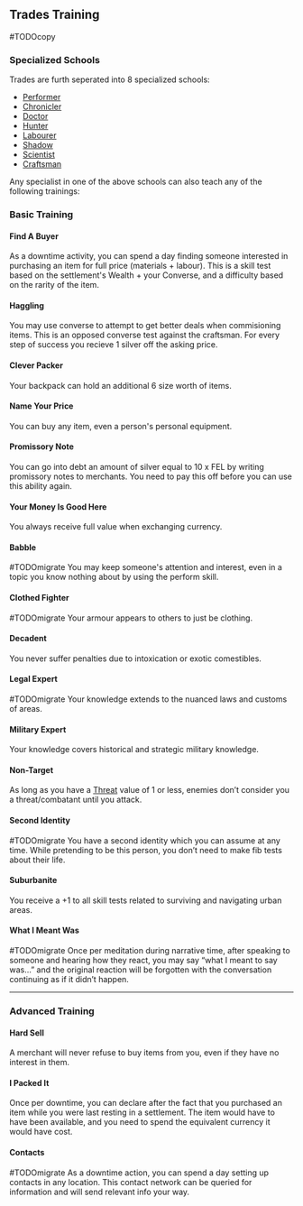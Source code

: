 ## Trades Training
#TODOcopy 

### Specialized Schools
Trades are furth seperated into 8 specialized schools:
* [Performer](Performer)
* [Chronicler](Chronicler)
* [Doctor](Doctor)
* [Hunter](Hunter)
* [Labourer](Labourer)
* [Shadow](Shadow)
* [Scientist](Scientist)
* [Craftsman](Craftsman)

Any specialist in one of the above schools can also teach any of the following trainings:

### Basic Training
#### Find A Buyer
As a downtime activity, you can spend a day finding someone interested in purchasing an item for full price (materials + labour). This is a skill test based on the settlement's Wealth + your Converse, and a difficulty based on the rarity of the item.

#### Haggling
You may use converse to attempt to get better deals when commisioning items. This is an opposed converse test against the craftsman. For every step of success you recieve 1 silver off the asking price.

#### Clever Packer
Your backpack can hold an additional 6 size worth of items.

#### Name Your Price
You can buy any item, even a person's personal equipment.

#### Promissory Note
You can go into debt an amount of silver equal to 10 x FEL by writing promissory notes to merchants. You need to pay this off before you can use this ability again.

#### Your Money Is Good Here
You always receive full value when exchanging currency.

#### Babble
#TODOmigrate 
You may keep someone's attention and interest, even in a topic you know nothing about by using the perform skill.

#### Clothed Fighter
#TODOmigrate 
Your armour appears to others to just be clothing.

#### Decadent
You never suffer penalties due to intoxication or exotic comestibles.

#### Legal Expert
#TODOmigrate 
Your knowledge extends to the nuanced laws and customs of areas.

#### Military Expert
Your knowledge covers historical and strategic military knowledge.

#### Non-Target
As long as you have a [Threat](Stats#Threat) value of 1 or less, enemies don’t consider you a threat/combatant until you attack.

#### Second Identity
#TODOmigrate 
You have a second identity which you can assume at any time. While pretending to be this person, you don’t need to make fib tests about their life.

#### Suburbanite
You receive a +1 to all skill tests related to surviving and navigating urban areas.

#### What I Meant Was
#TODOmigrate 
Once per meditation during narrative time, after speaking to someone and hearing how they react, you may say “what I meant to say was…” and the original reaction will be forgotten with the conversation continuing as if it didn’t happen.

---
### Advanced Training

#### Hard Sell
A merchant will never refuse to buy items from you, even if they have no interest in them.

#### I Packed It
Once per downtime, you can declare after the fact that you purchased an item while you were last resting in a settlement. The item would have to have been available, and you need to spend the equivalent currency it would have cost.

#### Contacts
#TODOmigrate 
As a downtime action, you can spend a day setting up contacts in any location. This contact network can be queried for information and will send relevant info your way.